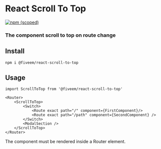 # React Scroll To Top

[![npm (scoped)](https://img.shields.io/npm/v/@fiveem/react-scroll-to-top.svg)](https://www.npmjs.com/package/@fiveem/react-scroll-to-top)

### The component scroll to top on route change

## Install

```
npm i @fiveem/react-scroll-to-top
```

## Usage

```JSX
import ScrollToTop from '@fiveem/react-scroll-to-top'

<Router>
    <ScrollToTop>
        <Switch>
            <Route exact path="/" component={FirstComponent}/>
            <Route exact path="/path" component={SecondComponent} />
        </Switch>
        <ModalSection />
    </ScrollToTop>
</Router>
```

The component must be rendered inside a Router element.


